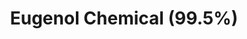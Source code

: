 ---
name: Eugenol Chemical (99.5%)
title: Eugenol Chemical (99.5%)
details:
  - detail:
      key: "Storage"
      value: "Store in tightly closed containers in a cool,dark and dry place."
  - detail:
      key: "Purity by GLC"
      value: "99.56 % by GLC"
  - detail:
      key: "Phenol"
      value: "Complies with I.P."
  - detail:
      key: "Optical Rotation"
      value: "-2 deg to 2 deg"
  - detail:
      key: "Refractive Index"
      value: "1.5100 to 1.5500"
  - detail:
      key: "Identification"
      value: "Complies with I.P."
  - detail:
      key: "Description"
      value: "Obtaining by fractional distillation of clove leaf oil"
  - detail:
      key: "Source"
      value: "Clove leaf oil"
  - detail:
      key: "Molecular weight"
      value: "164.20 g/mol"
  - detail:
      key: "Chemical formula"
      value: "C10H12O2"
  - detail:
      key: "EC No"
      value: "202-589-1"
  - detail:
      key: "FEMA No"
      value: "2467"
  - detail:
      key: "CAS No"
      value: "97-53-0"
  - detail:
      key: "Boiling Point"
      value: "254 deg C"
  - detail:
      key: "Density"
      value: "1.06 g/cm3"
  - detail:
      key: "Packaging Size"
      value: "5,25,200 Kg"
  - detail:
      key: "Packaging Type"
      value: "Can,Barrel"
  - detail:
      key: "Physical State"
      value: "Liquid"
  - detail:
      key: "Brand"
      value: "Natural Aroma"
showOnHome: false
thumbnail: https://5.imimg.com/data5/SELLER/Default/2021/12/KH/AI/EW/3823480/eugenol-chemical-99-5--500x500.png
productImages:
  - ""
category: aroma chemicals
---
